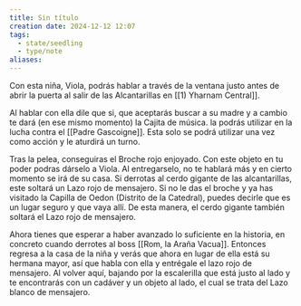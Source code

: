 ```yaml
---
title: Sin título
creation date: 2024-12-12 12:07
tags:
  - state/seedling
  - type/note
aliases:
---
```

Con esta niña, Viola, podrás hablar a través de la ventana justo antes de abrir la puerta al salir de las Alcantarillas en [[1) Yharnam Central]]. 

Al hablar con ella dile que si, que aceptarás buscar a su madre y a cambio te dará (en ese mismo momento) la Cajita de música. la podrás utilizar en la lucha contra el [[Padre Gascoigne]]. Esta solo se podrá utilizar una vez como acción y le aturdirá un turno.

Tras la pelea, conseguiras el Broche rojo enjoyado. Con este objeto en tu poder podras dárselo a Viola. Al entregarselo, no te hablará más y en cierto momento se irá de su casa. Si derrotas al cerdo gigante de las alcantarillas, este soltará un Lazo rojo de mensajero. 
Si no le das el broche y ya has visitado la Capilla de Oedon (Distrito de la Catedral), puedes decirle que es un lugar seguro y que vaya allí. De esta manera, el cerdo gigante también soltará el Lazo rojo de mensajero. 

Ahora tienes que esperar a haber avanzado lo suficiente en la historia, en concreto cuando derrotes al boss [[Rom, la Araña Vacua]]. Entonces regresa a la casa de la niña y verás que ahora en lugar de ella está su hermana mayor, así que habla con ella y entrégale el lazo rojo de mensajero. Al volver aquí, bajando por la escalerilla que está justo al lado y te encontrarás con un cadáver y un objeto al lado, el cual se trata del Lazo blanco de mensajero.  

